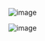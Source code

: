 ![image](https://github.com/user-attachments/assets/cdb43419-bf70-4da2-a914-02b247d138df)

![image](https://github.com/user-attachments/assets/aee8c4e2-6dde-46ad-8f12-8e20658f44da)
